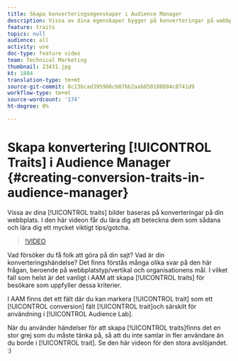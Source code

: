 ```yaml
---
title: Skapa konverteringsegenskaper i Audience Manager
description: Vissa av dina egenskaper bygger på konverteringar på webbplatsen. I den här videon får du lära dig att beteckna dem som sådana och lära dig ett mycket viktigt tips/gotcha.
feature: traits
topics: null
audience: all
activity: use
doc-type: feature video
team: Technical Marketing
thumbnail: 23431.jpg
kt: 1804
translation-type: tm+mt
source-git-commit: 8c13bcad395966cb07bb2aab850108884c8741d9
workflow-type: tm+mt
source-wordcount: '174'
ht-degree: 0%

---
```



# Skapa konvertering [!UICONTROL Traits] i Audience Manager {#creating-conversion-traits-in-audience-manager}

Vissa av dina [!UICONTROL traits] bilder baseras på konverteringar på din webbplats. I den här videon får du lära dig att beteckna dem som sådana och lära dig ett mycket viktigt tips/gotcha.

>[!VIDEO](https://video.tv.adobe.com/v/23431/?quality=12)

Vad försöker du få folk att göra på din sajt? Vad är din konverteringshändelse? Det finns förstås många olika svar på den här frågan, beroende på webbplatstyp/vertikal och organisationens mål. I vilket fall som helst är det vanligt i AAM att skapa [!UICONTROL traits] för besökare som uppfyller dessa kriterier.

I AAM finns det ett fält där du kan markera [!UICONTROL trait] som ett [!UICONTROL conversion] fält [!UICONTROL trait]och särskilt för användning i [!UICONTROL Audience Lab].

När du använder händelser för att skapa [!UICONTROL traits]finns det en stor grej som du måste tänka på, så att du inte samlar in fler användare än du borde i [!UICONTROL trait]. Se den här videon för den stora avslöjandet. :)
